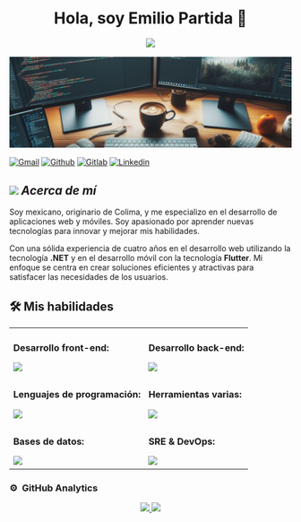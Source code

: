 
<style>
    .contenedor { display: flex; flex-wrap: wrap; }

    .columna { flex: 0 0 50%; box-sizing: border-box; padding: 10px; }
</style>


<div align="center">
<h1 align="center">Hola, soy Emilio Partida 👋</h1>
</div>
<p align="center">
  <a href="https://github.com/DenverCoder1/readme-typing-svg">
  <img src="https://readme-typing-svg.herokuapp.com?center=true&width=500&height=50&color=457B9D&size=36&lines=Desarollador+Backend;Desaroolador+WEB;Desarrollador+Flutter;Desarrollador+DevOps">
  </a>
</p>

<img src="imgs/Rectangle 2.png">


[![Gmail](https://img.shields.io/badge/Gmail-D14836?style=for-the-badge&logo=gmail&logoColor=white)](mailto:TDTxLE@gmail.com)
[![Github](https://img.shields.io/badge/GitHub-100000?style=for-the-badge&logo=github&logoColor=white)](https://github.com/LuisDeLaValie)
[![Gitlab](https://img.shields.io/badge/GitLab-330F63?style=for-the-badge&logo=gitlab&logoColor=white)](https://gitlab.com/LuisDeLaValie)
[![Linkedin](https://img.shields.io/badge/LinkedIn-0077B5?style=for-the-badge&logo=linkedin&logoColor=white)](https://www.linkedin.com/in/emilio-partida-68a6a71b9/)


## <img src="https://media.giphy.com/media/ObNTw8Uzwy6KQ/giphy.gif" width="30px">&nbsp;***Acerca de mí***

Soy mexicano, originario de Colima, y me especializo en el desarrollo de aplicaciones web y móviles. Soy apasionado por aprender nuevas tecnologías para innovar y mejorar mis habilidades.

Con una sólida experiencia de cuatro años en el desarrollo web utilizando la tecnología **.NET** y en el desarrollo móvil con la tecnología **Flutter**. Mi enfoque se centra en crear soluciones eficientes y atractivas para satisfacer las necesidades de los usuarios.

## 🛠️ Mis habilidades  



<table>
    <tbody>
        <tr>
            <td>
                <h3>Desarrollo front-end:</h3>                 
                <a href="https://skillicons.dev">
                    <img src="https://skillicons.dev/icons?i=angular,bootstrap,css,dotnet,html,jquery,laravel,react,flutter,dart&perline=6" />
                </a>
            </td>
            <td>
                <h3>Desarrollo back-end:</h3>                 
                <a href="https://skillicons.dev">
                    <img src="https://skillicons.dev/icons?i=cs,dotnet,go,nginx,nodejs,php,py&perline=6" />
                </a>
            </td>
        </tr>
        <tr>
            <td>
                <h3>Lenguajes de programación:</h3>                 
                <a href="https://skillicons.dev">
                    <img src="https://skillicons.dev/icons?i=git,cs,bash,css,dart,dotnet,go,html,php,py&perline=6" />
                </a>
            </td>
            <td>
                <h3>Herramientas varias:</h3>                 
                <a href="https://skillicons.dev">
                    <img src="https://skillicons.dev/icons?i=git,docker,vim,jenkins,figma,postman,vscode,github,gitlab,linux,kafka,bash&perline=6" />
                </a>
            </td>
        </tr>
        <tr>
            <td>
                <h3>Bases de datos:</h3>                 
                <a href="https://skillicons.dev">
                    <img src="https://skillicons.dev/icons?i=postgres,mongodb,mysql,sqlite&perline=6" />
                </a>
            </td>
            <td>
                <h3>SRE & DevOps:</h3>                 
                <a href="https://skillicons.dev">
                    <img src="https://skillicons.dev/icons?i=aws,azure,nginx&perline=6" />
                </a>
            </td>
        </tr>
    </tbody>
</table>





<!-- ### Services & Frameworks: 
&emsp;
![Hasura](https://img.shields.io/badge/-Hasura-000?&logo=Hasura)
![Auth0](https://img.shields.io/badge/-Auth0-000?&logo=Auth0)
![Serverless](https://img.shields.io/badge/-Serverless-000?&logo=Serverless)
 -->


### ⚙️ &nbsp;GitHub Analytics

<p align="center">
<a href="https://github.com/ArisGuimera">
  <img height="180em" src="https://github-readme-stats-eight-theta.vercel.app/api?username=LuisDeLaValie&show_icons=true&theme=algolia&include_all_commits=true&count_private=true"/>
  <img height="180em" src="https://github-readme-stats-eight-theta.vercel.app/api/top-langs/?username=LuisDeLaValie&layout=compact&langs_count=8&theme=algolia"/>
</a>
</p>

